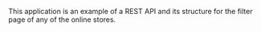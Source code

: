 This application is an example of a REST API and its structure for the filter page of any of the online stores.  



